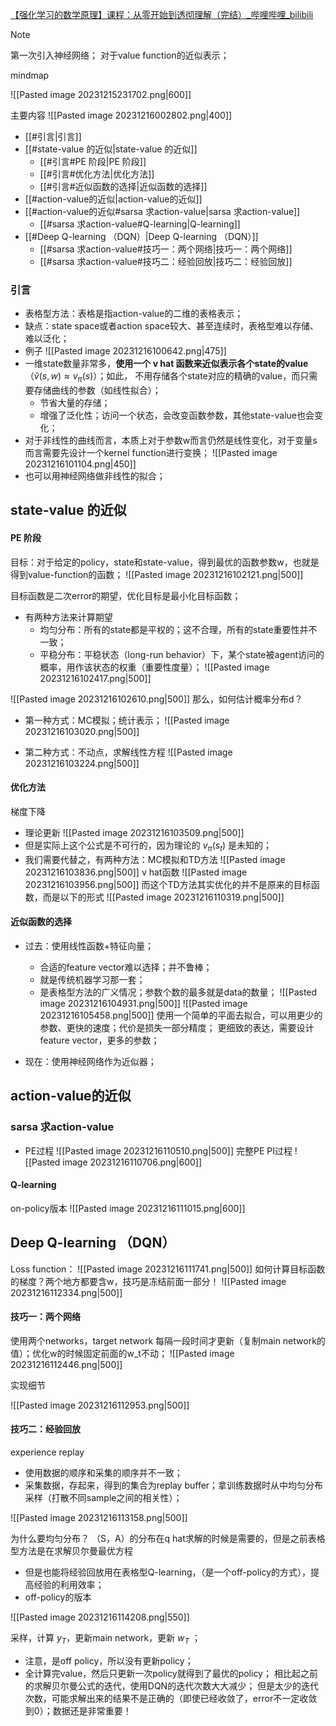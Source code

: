 [【强化学习的数学原理】课程：从零开始到透彻理解（完结）\_哔哩哔哩\_bilibili](https://www.bilibili.com/video/BV1sd4y167NS)


> [!note]
> 第一次引入神经网络；
> 对于value function的近似表示；

mindmap

![[Pasted image 20231215231702.png|600]]

主要内容
![[Pasted image 20231216002802.png|400]]
- [[#引言|引言]]
- [[#state-value 的近似|state-value 的近似]]
	- [[#引言#PE 阶段|PE 阶段]]
	- [[#引言#优化方法|优化方法]]
	- [[#引言#近似函数的选择|近似函数的选择]]
- [[#action-value的近似|action-value的近似]]
- [[#action-value的近似#sarsa 求action-value|sarsa 求action-value]]
	- [[#sarsa 求action-value#Q-learning|Q-learning]]
- [[#Deep Q-learning （DQN）|Deep Q-learning （DQN）]]
	- [[#sarsa 求action-value#技巧一：两个网络|技巧一：两个网络]]
	- [[#sarsa 求action-value#技巧二：经验回放|技巧二：经验回放]]

### 引言

- 表格型方法：表格是指action-value的二维的表格表示；
- 缺点：state space或者action space较大、甚至连续时，表格型难以存储、难以泛化；
- 例子
![[Pasted image 20231216100642.png|475]]
- 一维state数量非常多，**使用一个 v hat 函数来近似表示各个state的value**（$\hat{v}(s,w)\approx v_\pi(s)$）；如此， 不用存储各个state对应的精确的value，而只需要存储曲线的参数（如线性拟合）；
	- 节省大量的存储；
	- 增强了泛化性；访问一个状态，会改变函数参数，其他state-value也会变化；
- 对于非线性的曲线而言，本质上对于参数w而言仍然是线性变化，对于变量s而言需要先设计一个kernel function进行变换；
![[Pasted image 20231216101104.png|450]]
- 也可以用神经网络做非线性的拟合；

## state-value 的近似
#### PE 阶段
目标：对于给定的policy，state和state-value，得到最优的函数参数w，也就是得到value-function的函数；
![[Pasted image 20231216102121.png|500]]

目标函数是二次error的期望，优化目标是最小化目标函数；
- 有两种方法来计算期望
	- 均匀分布：所有的state都是平权的；这不合理，所有的state重要性并不一致；
	- 平稳分布：平稳状态（long-run behavior）下，某个state被agent访问的概率，用作该状态的权重（重要性度量）；
![[Pasted image 20231216102417.png|500]]

![[Pasted image 20231216102610.png|500]]
那么，如何估计概率分布d？
- 第一种方式：MC模拟；统计表示；
![[Pasted image 20231216103020.png|500]]

- 第二种方式：不动点，求解线性方程
![[Pasted image 20231216103224.png|500]]

#### 优化方法
梯度下降
- 理论更新
![[Pasted image 20231216103509.png|500]]
- 但是实际上这个公式是不可行的，因为理论的 $v_\pi(s_t)$ 是未知的；
- 我们需要代替之，有两种方法：MC模拟和TD方法
![[Pasted image 20231216103836.png|500]]
v hat函数
![[Pasted image 20231216103956.png|500]]
而这个TD方法其实优化的并不是原来的目标函数，而是以下的形式
![[Pasted image 20231216110319.png|500]]

#### 近似函数的选择
- 过去：使用线性函数+特征向量；
	- 合适的feature vector难以选择；并不鲁棒；
	- 就是传统机器学习那一套；
	- 是表格型方法的广义情况；参数个数的最多就是data的数量；
![[Pasted image 20231216104931.png|500]]
![[Pasted image 20231216105458.png|500]]
	使用一个简单的平面去拟合，可以用更少的参数、更快的速度；代价是损失一部分精度；
	更细致的表达，需要设计feature vector，更多的参数；

- 现在：使用神经网络作为近似器；

## action-value的近似
### sarsa 求action-value
- PE过程
![[Pasted image 20231216110510.png|500]]
完整PE PI过程
![[Pasted image 20231216110706.png|600]]
#### Q-learning
on-policy版本
![[Pasted image 20231216111015.png|600]]
## Deep Q-learning （DQN）

Loss function：
![[Pasted image 20231216111741.png|500]]
如何计算目标函数的梯度？两个地方都要含w，技巧是冻结前面一部分！
![[Pasted image 20231216112334.png|500]]
#### 技巧一：两个网络
使用两个networks，target network 每隔一段时间才更新（复制main network的值）；优化w的时候固定前面的w_t不动；
![[Pasted image 20231216112446.png|500]]

实现细节

![[Pasted image 20231216112953.png|500]]

#### 技巧二：经验回放
experience replay
- 使用数据的顺序和采集的顺序并不一致；
- 采集数据，存起来，得到的集合为replay buffer；拿训练数据时从中均匀分布采样（打散不同sample之间的相关性）；

![[Pasted image 20231216113158.png|500]]

为什么要均匀分布？
（S，A）的分布在q hat求解的时候是需要的，但是之前表格型方法是在求解贝尔曼最优方程
- 但是也能将经验回放用在表格型Q-learning，（是一个off-policy的方式），提高经验的利用效率；
- off-policy的版本

![[Pasted image 20231216114208.png|550]]

采样，计算 $y_T$，更新main network，更新 $w_T$ ；
- 注意，是off policy，所以没有更新policy；
- 全计算完value，然后只更新一次policy就得到了最优的policy；
相比起之前的求解贝尔曼公式的迭代，使用DQN的迭代次数大大减少；
但是太少的迭代次数，可能求解出来的结果不是正确的（即使已经收敛了，error不一定收敛到0）；数据还是非常重要！

